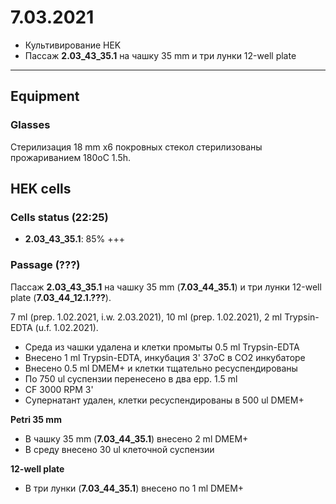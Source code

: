 7.03.2021
==========

- Культивирование HEK
- Пассаж **2.03_43_35.1** на чашку 35 mm и три лунки 12-well plate

---

## Equipment
### Glasses
Стерилизация 18 mm x6 покровных стекол стерилизованы прожариванием 180oC 1.5h.


## HEK cells
### Cells status (22:25)
- **2.03_43_35.1**: 85% +++

### Passage (???)
Пассаж **2.03_43_35.1** на чашку 35 mm (**7.03_44_35.1**) и три лунки 12-well plate (**7.03_44_12.1.???**).

7 ml (prep. 1.02.2021, i.w. 2.03.2021), 10 ml (prep. 1.02.2021), 2 ml Trypsin-EDTA (u.f. 1.02.2021).

- Среда из чашки удалена и клетки промыты 0.5 ml Trypsin-EDTA
- Внесено 1 ml Trypsin-EDTA, инкубация 3' 37oC в CO2 инкубаторе
- Внесено 0.5 ml DMEM+ и клетки тщательно ресуспендированы
- По 750 ul суспензии перенесено в два epp. 1.5 ml
- CF 3000 RPM 3'
- Супернатант удален, клетки ресуспендированы в 500 ul DMEM+

**Petri 35 mm**
- В чашку 35 mm (**7.03_44_35.1**) внесено 2 ml DMEM+
- В среду внесено 30 ul клеточной суспензии

**12-well plate**
- В три лунки (**7.03_44_35.1**) внесено по 1 ml DMEM+